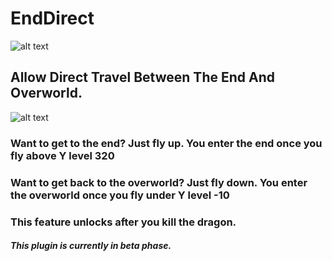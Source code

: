 # EndDirect

![alt text](https://i.postimg.cc/y8GMF2wX/ed-banner1.png)

## Allow Direct Travel Between The End And Overworld.

![alt text](https://i.postimg.cc/J4vxKmzn/ed-about.png)

### Want to get to the end? Just fly up. You enter the end once you fly above Y level 320

### Want to get back to the overworld? Just fly down. You enter the overworld once you fly under Y level -10

### This feature unlocks after you kill the dragon.

##### This plugin is currently in beta phase.
